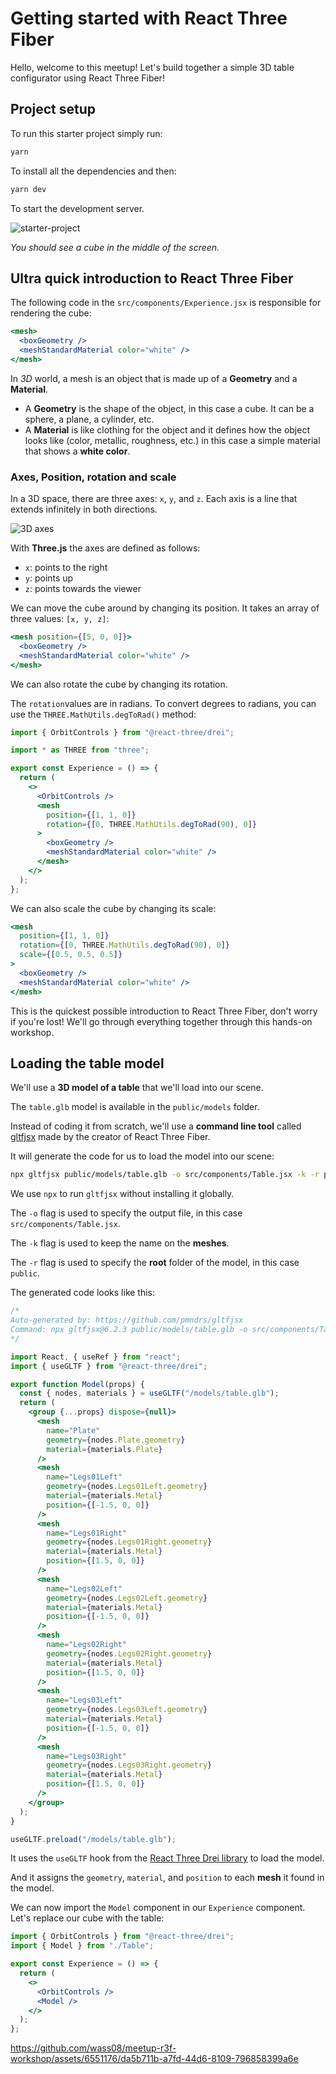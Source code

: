 # Getting started with React Three Fiber

Hello, welcome to this meetup! Let's build together a simple 3D table configurator using React Three Fiber!

## Project setup

To run this starter project simply run:

```bash
yarn
```

To install all the dependencies and then:

```bash
yarn dev
```

To start the development server.

![starter-project](/assets/starter-project.jpg)

_You should see a cube in the middle of the screen._

## Ultra quick introduction to React Three Fiber

The following code in the `src/components/Experience.jsx` is responsible for rendering the cube:

```jsx
<mesh>
  <boxGeometry />
  <meshStandardMaterial color="white" />
</mesh>
```

In _3D_ world, a mesh is an object that is made up of a **Geometry** and a **Material**.

- A **Geometry** is the shape of the object, in this case a cube. It can be a sphere, a plane, a cylinder, etc.
- A **Material** is like clothing for the object and it defines how the object looks like (color, metallic, roughness, etc.) in this case a simple material that shows a **white color**.

### Axes, Position, rotation and scale

In a 3D space, there are three axes: `x`, `y`, and `z`. Each axis is a line that extends infinitely in both directions.

![3D axes](/assets/axes.jpg)

With **Three.js** the axes are defined as follows:

- `x`: points to the right
- `y`: points up
- `z`: points towards the viewer

We can move the cube around by changing its position. It takes an array of three values: `[x, y, z]`:

```jsx
<mesh position={[5, 0, 0]}>
  <boxGeometry />
  <meshStandardMaterial color="white" />
</mesh>
```

We can also rotate the cube by changing its rotation.

The `rotation`values are in radians. To convert degrees to radians, you can use the `THREE.MathUtils.degToRad()` method:

```jsx
import { OrbitControls } from "@react-three/drei";

import * as THREE from "three";

export const Experience = () => {
  return (
    <>
      <OrbitControls />
      <mesh
        position={[1, 1, 0]}
        rotation={[0, THREE.MathUtils.degToRad(90), 0]}
      >
        <boxGeometry />
        <meshStandardMaterial color="white" />
      </mesh>
    </>
  );
};
```

We can also scale the cube by changing its scale:

```jsx
<mesh
  position={[1, 1, 0]}
  rotation={[0, THREE.MathUtils.degToRad(90), 0]}
  scale={[0.5, 0.5, 0.5]}
>
  <boxGeometry />
  <meshStandardMaterial color="white" />
</mesh>
```

This is the quickest possible introduction to React Three Fiber, don't worry if you're lost! We'll go through everything together through this hands-on workshop.

## Loading the table model

We'll use a **3D model of a table** that we'll load into our scene.

The `table.glb` model is available in the `public/models` folder.

Instead of coding it from scratch, we'll use a **command line tool** called [gltfjsx](https://github.com/pmndrs/gltfjsx) made by the creator of React Three Fiber.

It will generate the code for us to load the model into our scene:

```bash
npx gltfjsx public/models/table.glb -o src/components/Table.jsx -k -r public
```

We use `npx` to run `gltfjsx` without installing it globally.

The `-o` flag is used to specify the output file, in this case `src/components/Table.jsx`.

The `-k` flag is used to keep the name on the **meshes**.

The `-r` flag is used to specify the **root** folder of the model, in this case `public`.

The generated code looks like this:

```jsx
/*
Auto-generated by: https://github.com/pmndrs/gltfjsx
Command: npx gltfjsx@6.2.3 public/models/table.glb -o src/components/Table.jsx -k -r public
*/

import React, { useRef } from "react";
import { useGLTF } from "@react-three/drei";

export function Model(props) {
  const { nodes, materials } = useGLTF("/models/table.glb");
  return (
    <group {...props} dispose={null}>
      <mesh
        name="Plate"
        geometry={nodes.Plate.geometry}
        material={materials.Plate}
      />
      <mesh
        name="Legs01Left"
        geometry={nodes.Legs01Left.geometry}
        material={materials.Metal}
        position={[-1.5, 0, 0]}
      />
      <mesh
        name="Legs01Right"
        geometry={nodes.Legs01Right.geometry}
        material={materials.Metal}
        position={[1.5, 0, 0]}
      />
      <mesh
        name="Legs02Left"
        geometry={nodes.Legs02Left.geometry}
        material={materials.Metal}
        position={[-1.5, 0, 0]}
      />
      <mesh
        name="Legs02Right"
        geometry={nodes.Legs02Right.geometry}
        material={materials.Metal}
        position={[1.5, 0, 0]}
      />
      <mesh
        name="Legs03Left"
        geometry={nodes.Legs03Left.geometry}
        material={materials.Metal}
        position={[-1.5, 0, 0]}
      />
      <mesh
        name="Legs03Right"
        geometry={nodes.Legs03Right.geometry}
        material={materials.Metal}
        position={[1.5, 0, 0]}
      />
    </group>
  );
}

useGLTF.preload("/models/table.glb");
```

It uses the `useGLTF` hook from the [React Three Drei library](https://github.com/pmndrs/drei) to load the model.

And it assigns the `geometry`, `material`, and `position` to each **mesh** it found in the model.

We can now import the `Model` component in our `Experience` component. Let's replace our cube with the table:

```jsx
import { OrbitControls } from "@react-three/drei";
import { Model } from "./Table";

export const Experience = () => {
  return (
    <>
      <OrbitControls />
      <Model />
    </>
  );
};
```

https://github.com/wass08/meetup-r3f-workshop/assets/6551176/da5b711b-a7fd-44d6-8109-796858399a6e
